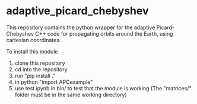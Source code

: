 # adaptive_picard_chebyshev
This repository contains the python wrapper for the adaptive Picard-Chebyshev C++ code for propagating orbits around the Earth, using cartesian coordinates.

To install this module
1. clone this repository
2. cd into the repository
3. run "pip install ."
4. in python "import APCexample"
5. use test.ipynb in bin/ to test that the module is working (The "matrices/" folder must be in the same working directory)
